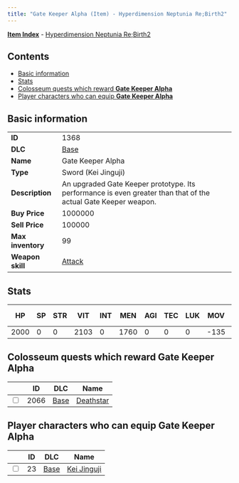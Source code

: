 ```yaml
---
title: "Gate Keeper Alpha (Item) - Hyperdimension Neptunia Re;Birth2"
---
```


[**Item Index**](/neptunia/rb2/item/index.html) - [Hyperdimension Neptunia Re;Birth2](/neptunia/rb2)

## Contents

- [Basic information](#basic-information)
- [Stats](#stats)
- [Colosseum quests which reward **Gate Keeper Alpha**](#colosseum-quests-which-reward-gate-keeper-alpha)
- [Player characters who can equip **Gate Keeper Alpha**](#player-characters-who-can-equip-gate-keeper-alpha)

## Basic information

|   |   |
| -- | -- |
| **ID** | 1368 |
| **DLC** | [Base](/neptunia/rb2/dlc/0-base.html) |
| **Name** | Gate Keeper Alpha |
| **Type** | Sword (Kei Jinguji) |
| **Description** | An upgraded Gate Keeper prototype. Its performance is even greater than that of the actual Gate Keeper weapon. |
| **Buy Price** | 1000000 |
| **Sell Price** | 100000 |
| **Max inventory** | 99 |
| **Weapon skill** | [Attack](/neptunia/rb2/skill/0-2701-attack.html) |

## Stats

| HP | SP | STR | VIT | INT | MEN | AGI | TEC | LUK | MOV | Fire res. | Ice res. | Wind res. | Lightning res. |
| -- | -- | --- | --- | --- | --- | --- | --- | --- | --- | --------- | -------- | --------- | -------------- |
| 2000 | 0 | 0 | 2103 | 0 | 1760 | 0 | 0 | 0 | -135 | 0 | 0 | 0 | 0 |

## Colosseum quests which reward **Gate Keeper Alpha**

|    | ID | DLC | Name |
| -- | -- | --- | ---- |
| <input type="checkbox" id="rb2-colosseum-0-2066" class="trackbox" /> | 2066 | [Base](/neptunia/rb2/dlc/0-base.html) | [Deathstar](/neptunia/rb2/colosseum/0-2066-deathstar.html) |

## Player characters who can equip **Gate Keeper Alpha**

|    | ID | DLC | Name |
| -- | -- | --- | ---- |
| <input type="checkbox" id="rb2-player-0-23" class="trackbox" /> | 23 | [Base](/neptunia/rb2/dlc/0-base.html) | [Kei Jinguji](/neptunia/rb2/player/0-23-kei-jinguji.html) |